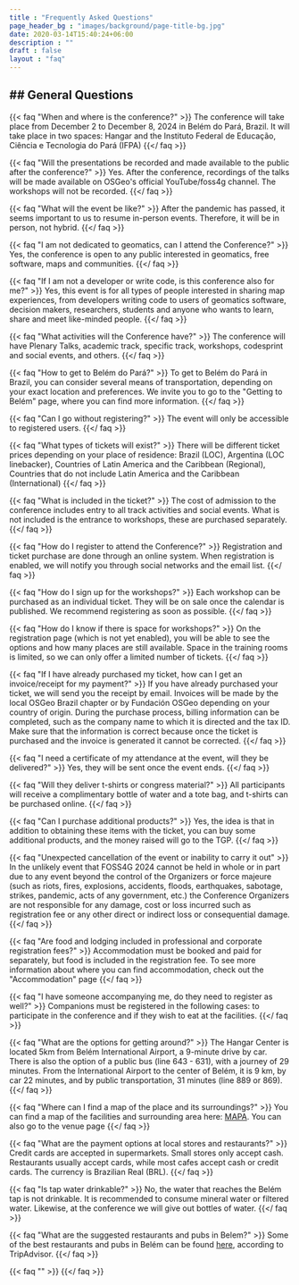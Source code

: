 ```yaml
---
title : "Frequently Asked Questions"
page_header_bg : "images/background/page-title-bg.jpg"
date: 2020-03-14T15:40:24+06:00
description : ""
draft : false
layout : "faq"
---
```


<div style="display: block"><h2>## General Questions</h2></div>


{{< faq "When and where is the conference?" >}}
The conference will take place from December 2 to December 8, 2024 in Belém do Pará, Brazil. It will take place in two spaces: Hangar and the Instituto Federal de Educação, Ciência e Tecnologia do Pará (IFPA)
{{</ faq >}}

{{< faq "Will the presentations be recorded and made available to the public after the conference?" >}}
Yes. After the conference, recordings of the talks will be made available on OSGeo's official YouTube/foss4g channel. The workshops will not be recorded.
{{</ faq >}}

{{< faq "What will the event be like?" >}}
After the pandemic has passed, it seems important to us to resume in-person events. Therefore, it will be in person, not hybrid.
{{</ faq >}}

{{< faq "I am not dedicated to geomatics, can I attend the Conference?" >}}
Yes, the conference is open to any public interested in geomatics, free software, maps and communities.
{{</ faq >}}

{{< faq "If I am not a developer or write code, is this conference also for me?" >}}
Yes, this event is for all types of people interested in sharing map experiences, from developers writing code to users of geomatics software, decision makers, researchers, students and anyone who wants to learn, share and meet like-minded people. 
{{</ faq >}}

{{< faq "What activities will the Conference have?" >}}
The conference will have Plenary Talks, academic track, specific track, workshops, codesprint and social events, and others.
{{</ faq >}}

{{< faq "How to get to Belém do Pará?" >}}
To get to Belém do Pará in Brazil, you can consider several means of transportation, depending on your exact location and preferences. We invite you to go to the "Getting to Belém" page, where you can find more information.
{{</ faq >}}

<!-- REGISTRATION QUESTIONS -->

{{< faq "Can I go without registering?" >}}
The event will only be accessible to registered users.
{{</ faq >}}

{{< faq "What types of tickets will exist?" >}}
There will be different ticket prices depending on your place of residence: Brazil (LOC), Argentina (LOC linebacker), Countries of Latin America and the Caribbean (Regional), Countries that do not include Latin America and the Caribbean (International)
{{</ faq >}}

{{< faq "What is included in the ticket?" >}}
The cost of admission to the conference includes entry to all track activities and social events. What is not included is the entrance to workshops, these are purchased separately.
{{</ faq >}}

{{< faq "How do I register to attend the Conference?" >}}
Registration and ticket purchase are done through an online system. When registration is enabled, we will notify you through social networks and the email list.
{{</ faq >}}

{{< faq "How do I sign up for the workshops?" >}}
Each workshop can be purchased as an individual ticket. They will be on sale once the calendar is published. We recommend registering as soon as possible.
{{</ faq >}}

{{< faq "How do I know if there is space for workshops?" >}}
On the registration page (which is not yet enabled), you will be able to see the options and how many places are still available. Space in the training rooms is limited, so we can only offer a limited number of tickets.
{{</ faq >}}

{{< faq "If I have already purchased my ticket, how can I get an invoice/receipt for my payment?" >}}
If you have already purchased your ticket, we will send you the receipt by email. Invoices will be made by the local OSGeo Brazil chapter or by Fundación OSGeo depending on your country of origin. During the purchase process, billing information can be completed, such as the company name to which it is directed and the tax ID. Make sure that the information is correct because once the ticket is purchased and the invoice is generated it cannot be corrected.
{{</ faq >}}

{{< faq "I need a certificate of my attendance at the event, will they be delivered?" >}}
Yes, they will be sent once the event ends.
{{</ faq >}}

{{< faq "Will they deliver t-shirts or congress material?" >}}
All participants will receive a complimentary bottle of water and a tote bag, and t-shirts can be purchased online.
{{</ faq >}}

{{< faq "Can I purchase additional products?" >}}
Yes, the idea is that in addition to obtaining these items with the ticket, you can buy some additional products, and the money raised will go to the TGP.
{{</ faq >}}

{{< faq "Unexpected cancellation of the event or inability to carry it out" >}}
In the unlikely event that FOSS4G 2024 cannot be held in whole or in part due to any event beyond the control of the Organizers or force majeure (such as riots, fires, explosions, accidents, floods, earthquakes, sabotage, strikes, pandemic, acts of any government, etc.) the Conference Organizers are not responsible for any damage, cost or loss incurred such as registration fee or any other direct or indirect loss or consequential damage.
{{</ faq >}}

<!-- ACCOMMODATION QUESTIONS -->

{{< faq "Are food and lodging included in professional and corporate registration fees?" >}}
Accommodation must be booked and paid for separately, but food is included in the registration fee. To see more information about where you can find accommodation, check out the "Accommodation" page
{{</ faq >}}

{{< faq "I have someone accompanying me, do they need to register as well?" >}}
Companions must be registered in the following cases: to participate in the conference and if they wish to eat at the facilities.
{{</ faq >}}

{{< faq "What are the options for getting around?" >}}
The Hangar Center is located 5km from Belém International Airport, a 9-minute drive by car. There is also the option of a public bus (line 643 - 631), with a journey of 29 minutes.
From the International Airport to the center of Belém, it is 9 km, by car 22 minutes, and by public transportation, 31 minutes (line 889 or 869).
{{</ faq >}}

<!-- OTHER QUESTIONS -->

{{< faq "Where can I find a map of the place and its surroundings?" >}}
You can find a map of the facilities and surrounding area here: <a href="https://umap.openstreetmap.fr/pt-br/map/foss4g-2024_1036152#13/-1.4521/-48.4478" target="_blank">MAPA</a>. You can also go to the venue page
{{</ faq >}}

{{< faq "What are the payment options at local stores and restaurants?" >}}
Credit cards are accepted in supermarkets. Small stores only accept cash. Restaurants usually accept cards, while most cafes accept cash or credit cards. The currency is Brazilian Real (BRL).
{{</ faq >}}

{{< faq "Is tap water drinkable?" >}}
No, the water that reaches the Belém tap is not drinkable. It is recommended to consume mineral water or filtered water. Likewise, at the conference we will give out bottles of water.
{{</ faq >}}

{{< faq "What are the suggested restaurants and pubs in Belem?" >}}
Some of the best restaurants and pubs in Belém can be found <a href="https://www.tripadvisor.com/Restaurants-g303404-zfg11776-Belem_State_of_Para.html" target="_blank">here</a>, according to TripAdvisor.
{{</ faq >}}

{{< faq "" >}}
{{</ faq >}}